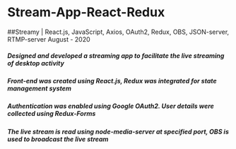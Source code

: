 # Stream-App-React-Redux
##Streamy | React.js, JavaScript, Axios, OAuth2, Redux, OBS, JSON-server, RTMP-server August - 2020
##### Designed and developed a streaming app to facilitate the live streaming of desktop activity
##### Front-end was created using React.js, Redux was integrated for state management system
##### Authentication was enabled using Google OAuth2. User details were collected using Redux-Forms
##### The live stream is read using node-media-server at specified port, OBS is used to broadcast the live stream

